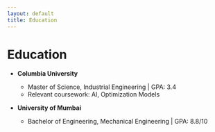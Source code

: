```yaml
---
layout: default
title: Education
---
```


# Education
- **Columbia University**
  - Master of Science, Industrial Engineering | GPA: 3.4
  - Relevant coursework: AI, Optimization Models

- **University of Mumbai**
  - Bachelor of Engineering, Mechanical Engineering | GPA: 8.8/10
